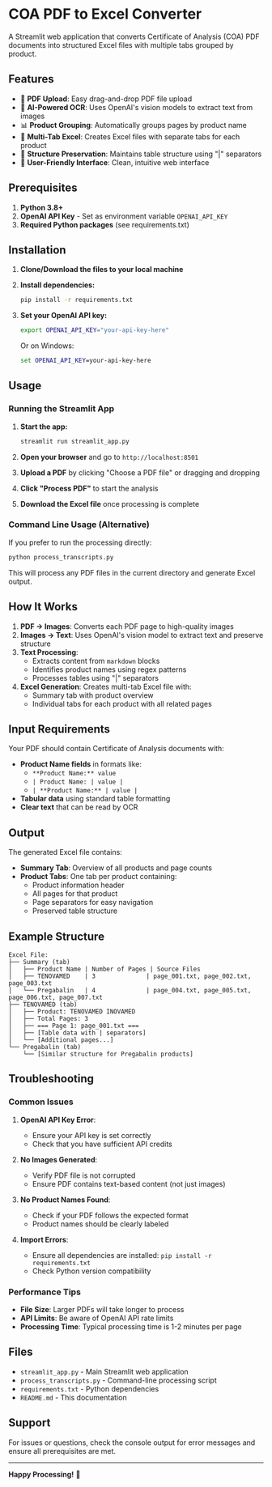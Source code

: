 # COA PDF to Excel Converter

A Streamlit web application that converts Certificate of Analysis (COA) PDF documents into structured Excel files with multiple tabs grouped by product.

## Features

- 📄 **PDF Upload**: Easy drag-and-drop PDF file upload
- 🤖 **AI-Powered OCR**: Uses OpenAI's vision models to extract text from images
- 📊 **Product Grouping**: Automatically groups pages by product name
- 📁 **Multi-Tab Excel**: Creates Excel files with separate tabs for each product
- 🎯 **Structure Preservation**: Maintains table structure using "|" separators
- 📱 **User-Friendly Interface**: Clean, intuitive web interface

## Prerequisites

1. **Python 3.8+**
2. **OpenAI API Key** - Set as environment variable `OPENAI_API_KEY`
3. **Required Python packages** (see requirements.txt)

## Installation

1. **Clone/Download the files to your local machine**

2. **Install dependencies:**
   ```bash
   pip install -r requirements.txt
   ```

3. **Set your OpenAI API key:**
   ```bash
   export OPENAI_API_KEY="your-api-key-here"
   ```
   
   Or on Windows:
   ```cmd
   set OPENAI_API_KEY=your-api-key-here
   ```

## Usage

### Running the Streamlit App

1. **Start the app:**
   ```bash
   streamlit run streamlit_app.py
   ```

2. **Open your browser** and go to `http://localhost:8501`

3. **Upload a PDF** by clicking "Choose a PDF file" or dragging and dropping

4. **Click "Process PDF"** to start the analysis

5. **Download the Excel file** once processing is complete

### Command Line Usage (Alternative)

If you prefer to run the processing directly:

```bash
python process_transcripts.py
```

This will process any PDF files in the current directory and generate Excel output.

## How It Works

1. **PDF → Images**: Converts each PDF page to high-quality images
2. **Images → Text**: Uses OpenAI's vision model to extract text and preserve structure
3. **Text Processing**: 
   - Extracts content from ```markdown``` blocks
   - Identifies product names using regex patterns
   - Processes tables using "|" separators
4. **Excel Generation**: Creates multi-tab Excel file with:
   - Summary tab with product overview
   - Individual tabs for each product with all related pages

## Input Requirements

Your PDF should contain Certificate of Analysis documents with:
- **Product Name fields** in formats like:
  - `**Product Name:** value`
  - `| Product Name: | value |`
  - `| **Product Name:** | value |`
- **Tabular data** using standard table formatting
- **Clear text** that can be read by OCR

## Output

The generated Excel file contains:
- **Summary Tab**: Overview of all products and page counts
- **Product Tabs**: One tab per product containing:
  - Product information header
  - All pages for that product
  - Page separators for easy navigation
  - Preserved table structure

## Example Structure

```
Excel File:
├── Summary (tab)
│   ├── Product Name | Number of Pages | Source Files
│   ├── TENOVAMED    | 3              | page_001.txt, page_002.txt, page_003.txt
│   └── Pregabalin   | 4              | page_004.txt, page_005.txt, page_006.txt, page_007.txt
├── TENOVAMED (tab)
│   ├── Product: TENOVAMED INOVAMED
│   ├── Total Pages: 3
│   ├── === Page 1: page_001.txt ===
│   ├── [Table data with | separators]
│   └── [Additional pages...]
└── Pregabalin (tab)
    └── [Similar structure for Pregabalin products]
```

## Troubleshooting

### Common Issues

1. **OpenAI API Key Error**:
   - Ensure your API key is set correctly
   - Check that you have sufficient API credits

2. **No Images Generated**:
   - Verify PDF file is not corrupted
   - Ensure PDF contains text-based content (not just images)

3. **No Product Names Found**:
   - Check if your PDF follows the expected format
   - Product names should be clearly labeled

4. **Import Errors**:
   - Ensure all dependencies are installed: `pip install -r requirements.txt`
   - Check Python version compatibility

### Performance Tips

- **File Size**: Larger PDFs will take longer to process
- **API Limits**: Be aware of OpenAI API rate limits
- **Processing Time**: Typical processing time is 1-2 minutes per page

## Files

- `streamlit_app.py` - Main Streamlit web application
- `process_transcripts.py` - Command-line processing script
- `requirements.txt` - Python dependencies
- `README.md` - This documentation

## Support

For issues or questions, check the console output for error messages and ensure all prerequisites are met.

---

**Happy Processing!** 🎉 